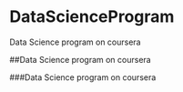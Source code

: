 DataScienceProgram
==================

Data Science program on coursera

##Data Science program on coursera

###Data Science program on coursera
